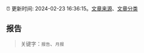 :alarm_clock: 更新时间: 2024-02-23 16:36:15。[文章来源](/README.md)、[文章分类](/TAGS.md)

## 报告


> 关键字：`报告`、`月报`



